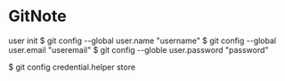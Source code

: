 # GitNote
user init
$ git config --global user.name "username"
$ git config --global user.email "useremail"
$ git config --globle user.password "password"

$ git config credential.helper store

